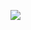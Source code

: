[![](https://jitpack.io/v/OferDrori/ConvenientRate.svg)](https://jitpack.io/#OferDrori/ConvenientRate)

